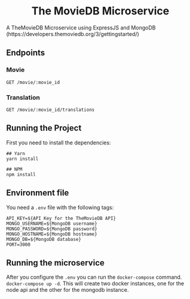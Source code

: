 <h1 align="center">The MovieDB Microservice</h1>
A TheMovieDB Microservice using ExpressJS and MongoDB (https://developers.themoviedb.org/3/gettingstarted/)

## Endpoints
### Movie
`GET /movie/:movie_id`
### Translation
`GET /movie/:movie_id/translations`

## Running the Project
First you need to install the dependencies:
```
## Yarn
yarn install

## NPM
npm install
```
## Environment file
You need a `.env` file with the following tags:
```
API_KEY=${API Key for the TheMovieDB API}
MONGO_USERNAME=${MongoDB username}
MONGO_PASSWORD=${MongoDB password}
MONGO_HOSTNAME=${MongoDB hostname}
MONGO_DB=${MongoDB database}
PORT=3000
```

## Running the microservice
After you configure the `.env` you can run the `docker-compose` command.
`docker-compose up -d`.
This will create two docker instances, one for the node api and the other for the mongodb instance.
